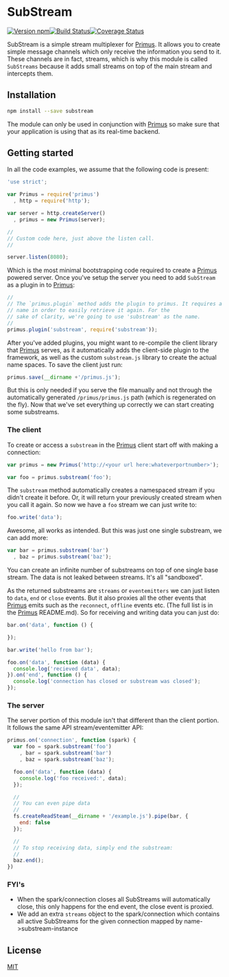 # SubStream

[![Version npm](https://img.shields.io/npm/v/substream.svg?style=flat-square)](https://www.npmjs.com/package/substream)[![Build Status](https://img.shields.io/github/workflow/status/primus/substream/CI/master?label=CI&style=flat-square)](https://github.com/primus/substream/actions?query=workflow%3ACI+branch%3Amaster)[![Coverage Status](https://img.shields.io/coveralls/primus/substream/master.svg?style=flat-square)](https://coveralls.io/r/primus/substream?branch=master)

SubStream is a simple stream multiplexer for [Primus]. It allows you to create
simple message channels which only receive the information you send to it. These
channels are in fact, streams, which is why this module is called `SubStreams`
because it adds small streams on top of the main stream and intercepts them.

## Installation

```bash
npm install --save substream
```

The module can only be used in conjunction with [Primus] so make sure that your
application is using that as its real-time backend.

## Getting started

In all the code examples, we assume that the following code is present:

```js
'use strict';

var Primus = require('primus')
  , http = require('http');

var server = http.createServer()
  , primus = new Primus(server);

//
// Custom code here, just above the listen call.
//

server.listen(8080);
```

Which is the most minimal bootstrapping code required to create a [Primus]
powered server. Once you've setup the server you need to add `SubStream` as
a plugin in to [Primus]:

```js
//
// The `primus.plugin` method adds the plugin to primus. It requires a unique
// name in order to easily retrieve it again. For the
// sake of clarity, we're going to use 'substream' as the name.
//
primus.plugin('substream', require('substream'));
```

After you've added plugins, you might want to re-compile the client library that
[Primus] serves, as it automatically adds the client-side plugin to the framework,
as well as the custom `substream.js` library to create the actual name spaces. To
save the client just run:

```js
primus.save(__dirname +'/primus.js');
```

But this is only needed if you serve the file manually and not through the
automatically generated `/primus/primus.js` path (which is regenerated on the fly).
Now that we've set everything up correctly we can start creating some substreams.

### The client

To create or access a `substream` in the [Primus] client start off with making
a connection:

```js
var primus = new Primus('http://<your url here:whateverportnumber>');

var foo = primus.substream('foo');
```

The `substream` method automatically creates a namespaced stream if you didn't
create it before. Or, it will return your previously created stream when you call
it again. So now we have a `foo` stream we can just write to:

```js
foo.write('data');
```

Awesome, all works as intended. But this was just one single substream, we can
add more:

```js
var bar = primus.substream('bar')
  , baz = primus.substream('baz');
```

You can create an infinite number of substreams on top of one single base stream.
The data is not leaked between streams. It's all "sandboxed".

As the returned substreams are `streams` or `eventemitters` we can just listen
to `data`, `end` or `close` events. But it also proxies all the other events
that [Primus] emits such as the `reconnect`, `offline` events etc. (The full
list is in the [Primus] README.md). So for receiving and writing data you can just
do:

```js
bar.on('data', function () {

});

bar.write('hello from bar');

foo.on('data', function (data) {
  console.log('recieved data', data);
}).on('end', function () {
  console.log('connection has closed or substream was closed');
});
```

### The server

The server portion of this module isn't that different than the client portion.
It follows the same API stream/eventemitter API:

```js
primus.on('connection', function (spark) {
  var foo = spark.substream('foo')
    , bar = spark.substream('bar')
    , baz = spark.substream('baz');

  foo.on('data', function (data) {
    console.log('foo received:', data);
  });

  //
  // You can even pipe data
  //
  fs.createReadSteam(__dirname + '/example.js').pipe(bar, {
    end: false
  });

  //
  // To stop receiving data, simply end the substream:
  //
  baz.end();
})
```

### FYI's

- When the spark/connection closes all SubStreams will automatically close, this
  only happens for the end event, the close event is proxied.
- We add an extra `streams` object to the spark/connection which contains all
  active SubStreams for the given connection mapped by name->substream-instance

## License

[MIT](LICENSE)

[Primus]: https://github.com/primus/primus
